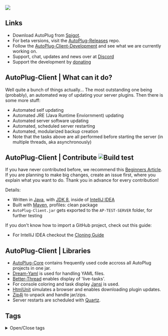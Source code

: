 ![](https://rapidus-info.webnode.com/_files/200000003-4d08d4d08f/AutoPlug%20GitHub%20Header%20800x80.png)
## Links
- Download AutoPlug from [Spigot](https://www.spigotmc.org/resources/autoplug-automatic-plugin-updater.78414/).
- For beta versions, visit the [AutoPlug-Releases](https://github.com/Osiris-Team/AutoPlug-Releases) repo.
- Follow the [AutoPlug-Client-Development](https://bit.ly/acprogress) and see what we are currently working on.
- Support, chat, updates and news over at [Discord](https://discord.com/invite/GGNmtCC)
- Support the development by [donating](https://www.paypal.com/donate?hosted_button_id=JNXQCWF2TF9W4)

## AutoPlug-Client | What can it do?
Well quite a bunch of things actually...
The most outstanding one being (probably), an automated way of updating your server plugins.
Then there is some more stuff:
 - Automated self updating
 - Automated JRE (Java Runtime Enviornment) updating
 - Automated server software updating
 - Automated, scheduled server restarting
 - Automated, modularized backup creation
 - Note that the tasks above are all performed before starting the server (in multiple threads, aka asynchronously)

## AutoPlug-Client | Contribute ![Build test](https://github.com/Osiris-Team/AutoPlug-Client/workflows/build/badge.svg)

If you have never contributed before, we recommend this [Beginners Article](https://www.jetbrains.com/help/idea/contribute-to-projects.html). 
If you are planning to make big changes, create an issue first, where you explain what you want to do. Thank you in advance for every
contribution!

Details:
  - Written in [Java](https://java.com/), with [JDK 8](https://www.oracle.com/java/technologies/javase/javase-jdk8-downloads.html), inside of [IntelliJ IDEA](https://www.jetbrains.com/idea/)
  - Built with [Maven](https://maven.apache.org/), profiles: clean package
  - `AutoPlug-Client.jar` gets exported to the `AP-TEST-SERVER` folder, for further testing

If you don't know how to import a GitHub project, check out this guide:

- For IntelliJ IDEA checkout the [Cloning Guide](https://blog.jetbrains.com/idea/2020/10/clone-a-project-from-github/)

## AutoPlug-Client | Libraries

- [AutoPlug-Core](https://github.com/Osiris-Team/AutoPlug-Core) contains frequently used code accross all AutoPlug
  projects in one jar.
- [Dream-Yaml](https://github.com/Osiris-Team/Dream-Yaml) is used for handling YAML files.
- [Better-Thread](https://github.com/Osiris-Team/Better-Thread) enables display of 'live-tasks'.
- For console coloring and task display [Jansi](https://github.com/fusesource/jansi) is used.
- [HtmlUnit](https://htmlunit.sourceforge.io/) simulates a browser and enables downloading plugin updates.
- [Zip4j](https://github.com/srikanth-lingala/zip4j) to unpack and handle jar/zips.
- Server restarts are scheduled with [Quartz](http://www.quartz-scheduler.org/).

## Tags
<div>
<details>
  <summary>Open/Close tags</summary>
Tags are used to make this repository easier to find for others. <br>
minecraft plugin update checker
minecraft plugin update event
minecraft plugin update messages
plugin updater
minecraft server manager plugin
minecraft plugin manager
minecraft plugin server
minecraft server wichtige plugins
minecraft server plugin installieren
minecraft server plugins installieren
was sind minecraft plugins
minecraft plugins schreiben
minecraft server plugin
minecraft plugins german
minecraft plugin befehle
minecraft plugins einfügen
minecraft server addons
minecraft server plugin schreiben
minecraft plugin installieren
minecraft vanilla server plugins
minecraft wichtige plugins
minecraft plugin manager 1.15
minecraft server manager web interface
minecraft server manager linux
minecraft server manager windows
minecraft server manager plugin
minecraft server manager docker
minecraft server manager gui
minecraft server manager github
minecraft server manager forge
minecraft server manager app
minecraft server verwalten
mc server manager
minecraft bedrock server manager
minecraft bungeecord server manager
web based minecraft server manager
minecraft bedrock edition server manager
best minecraft server manager
minecraft server administration
minecraft server manager download
minecraft server manager deinstallieren
debian minecraft server manager
minecraft server integrated management environment
minecraft server manager for windows
minecraft server manager for linux
minecraft server manager for hire
free minecraft server manager
minecraft server group manager
minecraft server management gui
minecraft server manager ios
install minecraft server manager
server hinzufügen minecraft
minecraft server manager java
minecraft server group manager komutları
minecraft server management linux
local minecraft server manager
minecraft server manager mac
minecraft server mod manager
minecraft server manager open source
minecraft server management panel
minecraft server management plugin
php minecraft server manager
befehle server minecraft
minecraft server manager reddit
minecraft remote server manager
minecraft server manager software
minecraft server manager spigot
minecraft server manager sidezockinglp
minecraft server
minecraft server bergwerklabs
minecraft server manager tool
minecraft server management tools
minecraft server manager ubuntu
unraid minecraft server manager
minecraft server world manager
minecraft server manager windows 10
</details>
</div>
